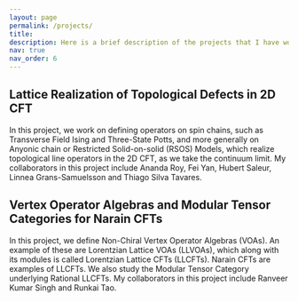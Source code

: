 ```yaml
---
layout: page
permalink: /projects/
title: 
description: Here is a brief description of the projects that I have worked on.
nav: true
nav_order: 6
---
```


<h2>  Lattice Realization of Topological Defects in 2D CFT </h2>

In this project, we work on defining operators on spin chains, such as Transverse Field Ising and Three-State Potts, and more generally on Anyonic chain or Restricted Solid-on-solid (RSOS) Models, which realize topological line operators in the 2D CFT, as we take the continuum limit. 
My collaborators in this project include Ananda Roy, Fei Yan, Hubert Saleur, Linnea Grans-Samuelsson and Thiago Silva Tavares. 

<h2>  Vertex Operator Algebras and Modular Tensor Categories for Narain CFTs </h2>

In this project, we define Non-Chiral Vertex Operator Algebras (VOAs). An example of these are Lorentzian Lattice VOAs (LLVOAs), which along with its modules is called Lorentzian Lattice CFTs (LLCFTs). Narain CFTs are examples of LLCFTs. We also study the Modular Tensor Category underlying Rational LLCFTs. My collaborators in this project include Ranveer Kumar Singh and Runkai Tao.